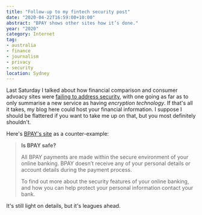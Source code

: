 ```yaml
---
title: "Follow-up to my fintech security post"
date: "2020-04-22T16:59:00+10:00"
abstract: "BPAY shows other sites how it’s done."
year: "2020"
category: Internet
tag:
- australia
- finance
- journalism
- privacy
- security
location: Sydney
---
```

Last Saturday I talked about how financial comparison and consumer advoacy sites were [failing to address security](https://rubenerd.com/even-respected-sites-are-failing-to-address-fintech/), with one going as far as to only summarise a new service as having *encryption technology*. If that's all it takes, my blog here could host your financial information. I suppose I should be flattered if you want to take me up on that, but you most definitely shouldn't.

Here's [BPAY's site](https://bpay.com.au/bpay-for-you) as a counter-example:

> **Is BPAY safe?**
> 
> All BPAY payments are made within the secure environment of your online banking. BPAY doesn’t receive any of your personal details or account details during the payment process.
> 
> To find out more about the security features of your online banking, and how you can help protect your personal information contact your bank. 

It's still light on details, but it's leagues ahead.

